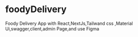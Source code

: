 # foodyDelivery
Foody Delivery App with React,NextJs,Tailwand css ,Material Ui,swagger,client,admin Page,and use Figma
